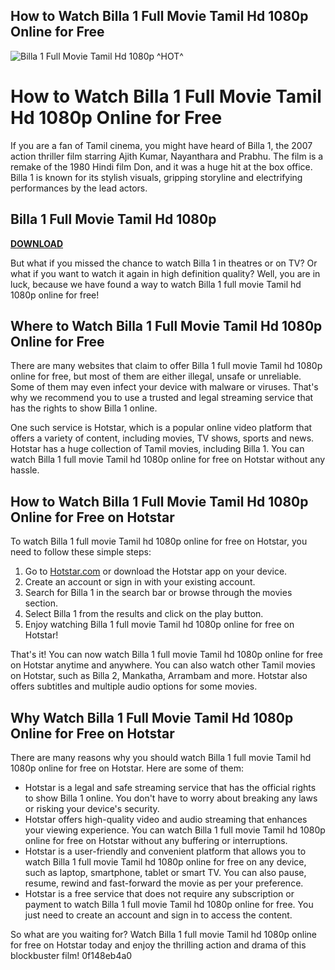 ## How to Watch Billa 1 Full Movie Tamil Hd 1080p Online for Free

 
![Billa 1 Full Movie Tamil Hd 1080p ^HOT^](https://encrypted-tbn1.gstatic.com/images?q=tbn:ANd9GcRt4x7Y0Vd2TR8v8MurhpiUP4aYaS0z3vp7cltb3391GOLc9VqqsX8tn2-0)

 
# How to Watch Billa 1 Full Movie Tamil Hd 1080p Online for Free
 
If you are a fan of Tamil cinema, you might have heard of Billa 1, the 2007 action thriller film starring Ajith Kumar, Nayanthara and Prabhu. The film is a remake of the 1980 Hindi film Don, and it was a huge hit at the box office. Billa 1 is known for its stylish visuals, gripping storyline and electrifying performances by the lead actors.
 
## Billa 1 Full Movie Tamil Hd 1080p


[**DOWNLOAD**](https://www.google.com/url?q=https%3A%2F%2Fcinurl.com%2F2tKAHf&sa=D&sntz=1&usg=AOvVaw3MYTxdcAMJT8qkVx8XrsRM)

 
But what if you missed the chance to watch Billa 1 in theatres or on TV? Or what if you want to watch it again in high definition quality? Well, you are in luck, because we have found a way to watch Billa 1 full movie Tamil hd 1080p online for free!
 
## Where to Watch Billa 1 Full Movie Tamil Hd 1080p Online for Free
 
There are many websites that claim to offer Billa 1 full movie Tamil hd 1080p online for free, but most of them are either illegal, unsafe or unreliable. Some of them may even infect your device with malware or viruses. That's why we recommend you to use a trusted and legal streaming service that has the rights to show Billa 1 online.
 
One such service is Hotstar, which is a popular online video platform that offers a variety of content, including movies, TV shows, sports and news. Hotstar has a huge collection of Tamil movies, including Billa 1. You can watch Billa 1 full movie Tamil hd 1080p online for free on Hotstar without any hassle.
 
## How to Watch Billa 1 Full Movie Tamil Hd 1080p Online for Free on Hotstar
 
To watch Billa 1 full movie Tamil hd 1080p online for free on Hotstar, you need to follow these simple steps:
 
1. Go to [Hotstar.com](https://www.hotstar.com/in) or download the Hotstar app on your device.
2. Create an account or sign in with your existing account.
3. Search for Billa 1 in the search bar or browse through the movies section.
4. Select Billa 1 from the results and click on the play button.
5. Enjoy watching Billa 1 full movie Tamil hd 1080p online for free on Hotstar!

That's it! You can now watch Billa 1 full movie Tamil hd 1080p online for free on Hotstar anytime and anywhere. You can also watch other Tamil movies on Hotstar, such as Billa 2, Mankatha, Arrambam and more. Hotstar also offers subtitles and multiple audio options for some movies.
 
## Why Watch Billa 1 Full Movie Tamil Hd 1080p Online for Free on Hotstar
 
There are many reasons why you should watch Billa 1 full movie Tamil hd 1080p online for free on Hotstar. Here are some of them:

- Hotstar is a legal and safe streaming service that has the official rights to show Billa 1 online. You don't have to worry about breaking any laws or risking your device's security.
- Hotstar offers high-quality video and audio streaming that enhances your viewing experience. You can watch Billa 1 full movie Tamil hd 1080p online for free on Hotstar without any buffering or interruptions.
- Hotstar is a user-friendly and convenient platform that allows you to watch Billa 1 full movie Tamil hd 1080p online for free on any device, such as laptop, smartphone, tablet or smart TV. You can also pause, resume, rewind and fast-forward the movie as per your preference.
- Hotstar is a free service that does not require any subscription or payment to watch Billa 1 full movie Tamil hd 1080p online for free. You just need to create an account and sign in to access the content.

So what are you waiting for? Watch Billa 1 full movie Tamil hd 1080p online for free on Hotstar today and enjoy the thrilling action and drama of this blockbuster film!
 0f148eb4a0
